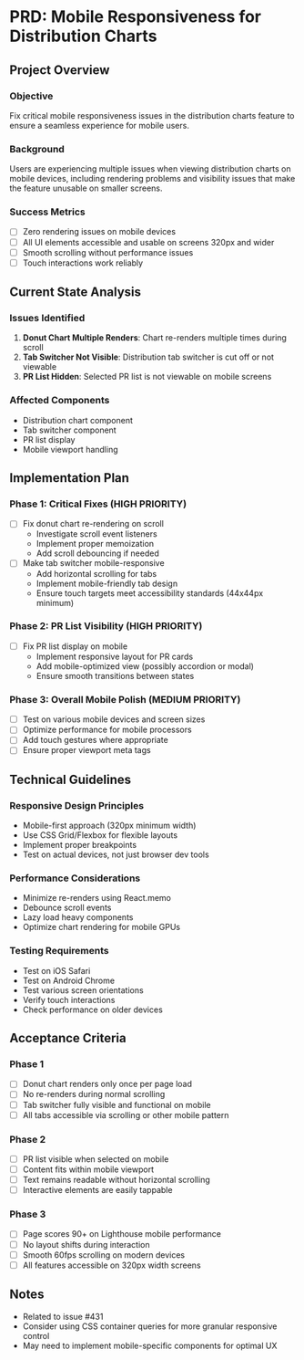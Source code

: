 # PRD: Mobile Responsiveness for Distribution Charts

## Project Overview

### Objective
Fix critical mobile responsiveness issues in the distribution charts feature to ensure a seamless experience for mobile users.

### Background
Users are experiencing multiple issues when viewing distribution charts on mobile devices, including rendering problems and visibility issues that make the feature unusable on smaller screens.

### Success Metrics
- [ ] Zero rendering issues on mobile devices
- [ ] All UI elements accessible and usable on screens 320px and wider
- [ ] Smooth scrolling without performance issues
- [ ] Touch interactions work reliably

## Current State Analysis

### Issues Identified
1. **Donut Chart Multiple Renders**: Chart re-renders multiple times during scroll
2. **Tab Switcher Not Visible**: Distribution tab switcher is cut off or not viewable
3. **PR List Hidden**: Selected PR list is not viewable on mobile screens

### Affected Components
- Distribution chart component
- Tab switcher component
- PR list display
- Mobile viewport handling

## Implementation Plan

### Phase 1: Critical Fixes (HIGH PRIORITY)
- [ ] Fix donut chart re-rendering on scroll
  - Investigate scroll event listeners
  - Implement proper memoization
  - Add scroll debouncing if needed
- [ ] Make tab switcher mobile-responsive
  - Add horizontal scrolling for tabs
  - Implement mobile-friendly tab design
  - Ensure touch targets meet accessibility standards (44x44px minimum)

### Phase 2: PR List Visibility (HIGH PRIORITY)
- [ ] Fix PR list display on mobile
  - Implement responsive layout for PR cards
  - Add mobile-optimized view (possibly accordion or modal)
  - Ensure smooth transitions between states

### Phase 3: Overall Mobile Polish (MEDIUM PRIORITY)
- [ ] Test on various mobile devices and screen sizes
- [ ] Optimize performance for mobile processors
- [ ] Add touch gestures where appropriate
- [ ] Ensure proper viewport meta tags

## Technical Guidelines

### Responsive Design Principles
- Mobile-first approach (320px minimum width)
- Use CSS Grid/Flexbox for flexible layouts
- Implement proper breakpoints
- Test on actual devices, not just browser dev tools

### Performance Considerations
- Minimize re-renders using React.memo
- Debounce scroll events
- Lazy load heavy components
- Optimize chart rendering for mobile GPUs

### Testing Requirements
- Test on iOS Safari
- Test on Android Chrome
- Test various screen orientations
- Verify touch interactions
- Check performance on older devices

## Acceptance Criteria

### Phase 1
- [ ] Donut chart renders only once per page load
- [ ] No re-renders during normal scrolling
- [ ] Tab switcher fully visible and functional on mobile
- [ ] All tabs accessible via scrolling or other mobile pattern

### Phase 2
- [ ] PR list visible when selected on mobile
- [ ] Content fits within mobile viewport
- [ ] Text remains readable without horizontal scrolling
- [ ] Interactive elements are easily tappable

### Phase 3
- [ ] Page scores 90+ on Lighthouse mobile performance
- [ ] No layout shifts during interaction
- [ ] Smooth 60fps scrolling on modern devices
- [ ] All features accessible on 320px width screens

## Notes
- Related to issue #431
- Consider using CSS container queries for more granular responsive control
- May need to implement mobile-specific components for optimal UX